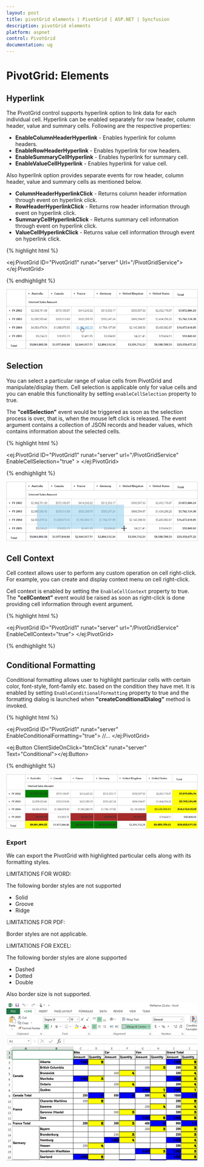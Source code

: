 ```yaml
---
layout: post
title: pivotGrid elements | PivotGrid | ASP.NET | Syncfusion
description: pivotGrid elements
platform: aspnet
control: PivotGrid
documentation: ug
---
```


# PivotGrid: Elements

## Hyperlink
The PivotGrid control supports hyperlink option to link data for each individual cell. Hyperlink can be enabled separately for row header, column header, value and summary cells. Following are the respective properties:

* **EnableColumnHeaderHyperlink** - Enables hyperlink for column headers.
* **EnableRowHeaderHyperlink** - Enables hyperlink for row headers.
* **EnableSummaryCellHyperlink** - Enables hyperlink for summary cell.
* **EnableValueCellHyperlink** - Enables hyperlink for value cell.

Also hyperlink option provides separate events for row header, column header, value and summary cells as mentioned below.
 
* **ColumnHeaderHyperlinkClick** - Returns column header information through event on hyperlink click.
* **RowHeaderHyperlinkClick** - Returns row header information through event on hyperlink click.
* **SummaryCellHyperlinkClick** - Returns summary cell information through event on hyperlink click.
* **ValueCellHyperlinkClick** - Returns value cell information through event on hyperlink click.


{% highlight html %}

<ej:PivotGrid ID="PivotGrid1" runat="server" Url="/PivotGridService">
        <HyperlinkSettings EnableColumnHeaderHyperlink="true" EnableValueCellHyperlink="true" EnableRowHeaderHyperlink="true" EnableSummaryCellHyperlink="true" />
        <ClientSideEvents ValueCellHyperlinkClick="CellClickEvent" RowHeaderHyperlinkClick="CellClickEvent" ColumnHeaderHyperlinkClick="CellClickEvent" SummaryCellHyperlinkClick="CellClickEvent" />
</ej:PivotGrid> 

<script type="text/javascript">
    CellClickEvent = function (evt) {
        alert("Cell Click event is fired");
    }
</script>

{% endhighlight %}

![](PivotGrid-Elements_images/hyperlink.png)

## Selection
You can select a particular range of value cells from PivotGrid and manipulate/display them. Cell selection is applicable only for value cells and you can enable this functionality by setting `enableCellSelection` property to true.

The **"cellSelection"** event would be triggered as soon as the selection process is over, that is, when the mouse left click is released. The event argument contains a collection of JSON records and header values, which contains information about the selected cells.

{% highlight html %}

<ej:PivotGrid ID="PivotGrid1" runat="server" url="/PivotGridService" EnableCellSelection="true" >
    <ClientSideEvents CellSelection="valueCellClick"/>
</ej:PivotGrid> 

<script type="text/javascript">
    valueCellClick = function (evt) {
        // The event lets you to perform required operation with the selected set of cells. The details of the selected range can be obtained in the parameter of the event.
        cellvalue = evt.JSONRecords;
        rowheaders = evt.rowHeader;
        colheaders = evt.columnHeader;
    }
</script>

{% endhighlight %}

![](PivotGrid-Elements_images/cellselection.png)

## Cell Context
Cell context allows user to perform any custom operation on cell right-click. For example, you can create and display context menu on cell right-click.

Cell context is enabled by setting the `EnableCellContext` property to true. The **"cellContext"** event would be raised as soon as right-click is done providing cell information through event argument.

{% highlight html %}

<ej:PivotGrid ID="PivotGrid1" runat="server" url="/PivotGridService" EnableCellContext="true">
    <clientsideevents CellContext="cell_RightClick" />
</ej:PivotGrid> 

<script type="text/javascript">
    cell_RightClick = function (evt) {
        //Write your Cell Context code here
    }
</script>

{% endhighlight %}

## Conditional Formatting
Conditional formatting allows user to highlight particular cells with certain color, font-style, font-family etc. based on the condition they have met. It is enabled by setting `EnableConditionalFormatting` property to true and the formatting dialog is launched when **"createConditionalDialog"** method is invoked.

{% highlight html %}

<ej:PivotGrid ID="PivotGrid1" runat="server" EnableConditionalFormatting="true">
    //...
</ej:PivotGrid>

<ej:Button ClientSideOnClick="btnClick" runat="server" Text="Conditional"></ej:Button>

<script type="text/javascript">
    function btnClick(e) {
        var pivotGridObj = $('#PivotGrid1').data("ejPivotGrid");
        if (pivotGridObj.model.enableConditionalFormatting) {
            pivotGridObj.createConditionalDialog();
        }
    }
</script>

{% endhighlight %}

![](PivotGrid-Elements_images/conditional.png)

### Export

We can export the PivotGrid with highlighted particular cells along with its formatting styles. 

LIMITATIONS FOR WORD:

The following border styles are not supported

* Solid
* Groove
* Ridge

LIMITATIONS FOR PDF:

Border styles are not applicable.

LIMITATIONS FOR EXCEL:

The following border styles are alone supported

* Dashed
* Dotted
* Double

Also border size is not supported.

![](PivotGrid-Elements_images/conditional_export.png)

